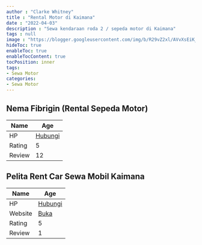 ```yaml
---
author : "Clarke Whitney"
title : "Rental Motor di Kaimana"
date : "2022-04-03"
description : "Sewa kendaraan roda 2 / sepeda motor di Kaimana"
tags : null
image : "https://blogger.googleusercontent.com/img/b/R29vZ2xl/AVvXsEiK_43qcdlZ4y-x7RbzBso3nGgPrciM-PdseD931nnsTJ2zIz_gquaeGNlLPGotXsg7xNGNE1dpm_iWAtt4z4fT8c-bQsJQWmGk8FrcAA9RQMdB0K0L698PPdx4UHG2WlFt7x8qYeVVMcHii7Q1xEGbdpBgX0KF-na-qrjk0EhmpGX3qEA8-jy6U4aH9Q/w300-h200/rental-motor-di-kaimana.png"
hideToc: true
enableToc: true
enableTocContent: true
tocPosition: inner
tags:
- Sewa Motor
categories:
- Sewa Motor
---
```



## Nema Fibrigin (Rental Sepeda Motor)

Name | Age
--------|------
HP | [Hubungi](https://pcandroidplayer.blogspot.com/?clayads=https://getnumber.ndower.dev?phone=MDgyMjIwMjI4ODM1)
Rating | 5
Review | 12


## Pelita Rent Car Sewa Mobil Kaimana

Name | Age
--------|------
HP | [Hubungi](https://pcandroidplayer.blogspot.com/?clayads=https://getnumber.ndower.dev?phone=)
Website | [Buka](https://pcandroidplayer.blogspot.com/?clayads=aHR0cDovL3d3dy5wZWxpdGFjYXIuY29tLw==) 
Rating | 5
Review | 1


